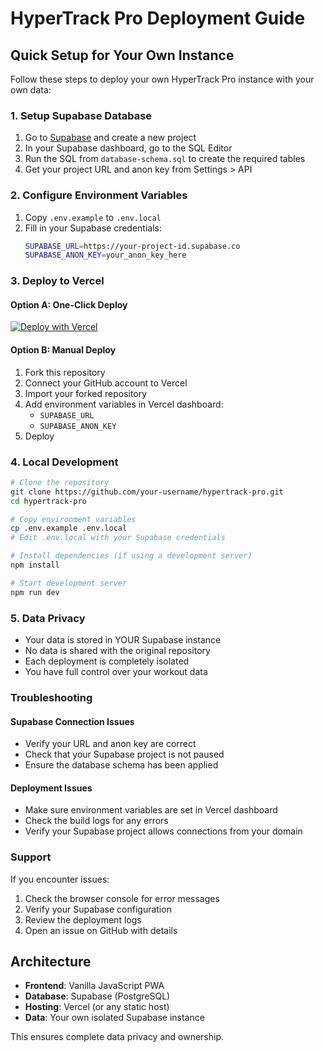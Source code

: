 # HyperTrack Pro Deployment Guide

## Quick Setup for Your Own Instance

Follow these steps to deploy your own HyperTrack Pro instance with your own data:

### 1. Setup Supabase Database

1. Go to [Supabase](https://supabase.com) and create a new project
2. In your Supabase dashboard, go to the SQL Editor
3. Run the SQL from `database-schema.sql` to create the required tables
4. Get your project URL and anon key from Settings > API

### 2. Configure Environment Variables

1. Copy `.env.example` to `.env.local`
2. Fill in your Supabase credentials:
   ```bash
   SUPABASE_URL=https://your-project-id.supabase.co
   SUPABASE_ANON_KEY=your_anon_key_here
   ```

### 3. Deploy to Vercel

#### Option A: One-Click Deploy
[![Deploy with Vercel](https://vercel.com/button)](https://vercel.com/new/clone?repository-url=https://github.com/your-username/hypertrack-pro)

#### Option B: Manual Deploy
1. Fork this repository
2. Connect your GitHub account to Vercel
3. Import your forked repository
4. Add environment variables in Vercel dashboard:
   - `SUPABASE_URL`
   - `SUPABASE_ANON_KEY`
5. Deploy

### 4. Local Development

```bash
# Clone the repository
git clone https://github.com/your-username/hypertrack-pro.git
cd hypertrack-pro

# Copy environment variables
cp .env.example .env.local
# Edit .env.local with your Supabase credentials

# Install dependencies (if using a development server)
npm install

# Start development server
npm run dev
```

### 5. Data Privacy

- Your data is stored in YOUR Supabase instance
- No data is shared with the original repository
- Each deployment is completely isolated
- You have full control over your workout data

### Troubleshooting

#### Supabase Connection Issues
- Verify your URL and anon key are correct
- Check that your Supabase project is not paused
- Ensure the database schema has been applied

#### Deployment Issues
- Make sure environment variables are set in Vercel dashboard
- Check the build logs for any errors
- Verify your Supabase project allows connections from your domain

### Support

If you encounter issues:
1. Check the browser console for error messages
2. Verify your Supabase configuration
3. Review the deployment logs
4. Open an issue on GitHub with details

## Architecture

- **Frontend**: Vanilla JavaScript PWA
- **Database**: Supabase (PostgreSQL)
- **Hosting**: Vercel (or any static host)
- **Data**: Your own isolated Supabase instance

This ensures complete data privacy and ownership.